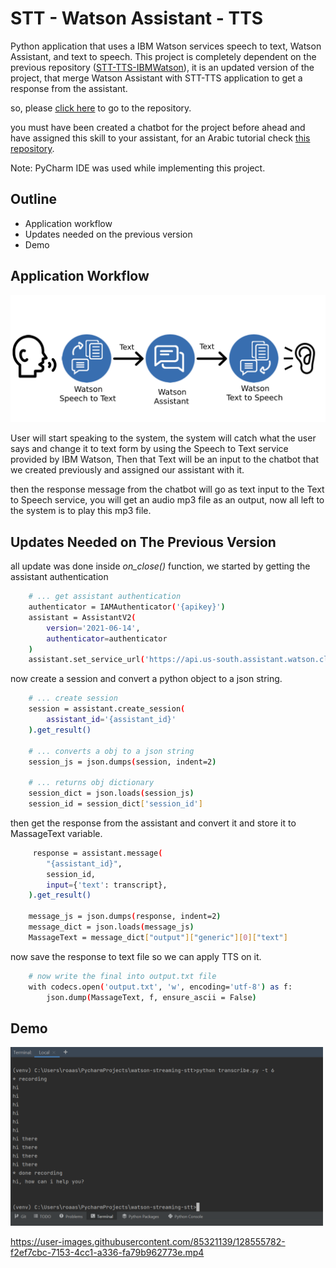 # STT - Watson Assistant - TTS

Python application that uses a IBM Watson services speech to text, Watson Assistant, and text to speech. This project is completely dependent on the previous repository ([STT-TTS-IBMWatson](https://github.com/AlolyanRoaa/STT-TTS-IBMWatson)), it is an updated version of the project, that merge Watson Assistant with STT-TTS application to get a response from the assistant.

so, please [click here](https://github.com/AlolyanRoaa/STT-TTS-IBMWatson) to go to the repository.


you must have been created a chatbot for the project before ahead and have assigned this skill to your assistant, for an Arabic tutorial check [this repository](https://github.com/shaimadotcom/ibm_watson_assistant).


Note: PyCharm IDE was used while implementing this project.

## Outline

- Application workflow
- Updates needed on the previous version
- Demo


## Application Workflow


![workflow](https://github.com/AlolyanRoaa/STT-WatsonAssistant-TTS/blob/main/images/workflow.png "Workflow of STT-Watson Assistant-TTS application")


User will start speaking to the system, the system will catch what the user says and change it to text form by using the Speech to Text service provided by IBM Watson, ​Then that Text will be an input to the chatbot that we created previously and assigned our assistant with it.


then the response message from the chatbot will go as text input to the Text to Speech service, you will get an audio mp3 file as an output, now all left to the system is to play this mp3 file.



## Updates Needed on The Previous Version

all update was done inside *on_close()* function, we started by getting the assistant authentication

```bash
    # ... get assistant authentication
    authenticator = IAMAuthenticator('{apikey}')
    assistant = AssistantV2(
        version='2021-06-14',
        authenticator=authenticator
    )
    assistant.set_service_url('https://api.us-south.assistant.watson.cloud.ibm.com')
```

now create a session and convert a python object to a json string.


```bash 
    # ... create session
    session = assistant.create_session(
        assistant_id='{assistant_id}'
    ).get_result()
    
    # ... converts a obj to a json string
    session_js = json.dumps(session, indent=2)
    
    # ... returns obj dictionary
    session_dict = json.loads(session_js)
    session_id = session_dict['session_id']
```


then get the response from the assistant and convert it and store it to MassageText variable.


```bash 
     response = assistant.message(
        "{assistant_id}",
        session_id,
        input={'text': transcript},
    ).get_result()

    message_js = json.dumps(response, indent=2)
    message_dict = json.loads(message_js)
    MassageText = message_dict["output"]["generic"][0]["text"]
```


now save the response to text file so we can apply TTS on it.


```bash
    # now write the final into output.txt file
    with codecs.open('output.txt', 'w', encoding='utf-8') as f:
        json.dump(MassageText, f, ensure_ascii = False)
```


## Demo


<img src="https://github.com/AlolyanRoaa/STT-WatsonAssistant-TTS/blob/main/images/DemoPic.PNG" width="500">


https://user-images.githubusercontent.com/85321139/128555782-f2ef7cbc-7153-4cc1-a336-fa79b962773e.mp4










